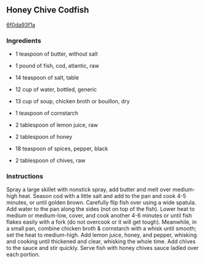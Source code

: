 ## Honey Chive Codfish

[6f0da93f1a](http://www.food.com/recipe/honey-chive-codfish-80893)

### Ingredients

 - 1 teaspoon of butter, without salt

 - 1 pound of fish, cod, atlantic, raw

 - 14 teaspoon of salt, table

 - 12 cup of water, bottled, generic

 - 13 cup of soup, chicken broth or bouillon, dry

 - 1 teaspoon of cornstarch

 - 2 tablespoon of lemon juice, raw

 - 2 tablespoon of honey

 - 18 teaspoon of spices, pepper, black

 - 2 tablespoon of chives, raw

### Instructions

Spray a large skillet with nonstick spray, add butter and melt over medium-high heat. Season cod with a little salt and add to the pan and cook 4-5 minutes, or until golden brown. Carefully flip fish over using a wide spatula. Add water to the pan along the sides (not on top of the fish). Lower heat to medium or medium-low, cover, and cook another 4-6 minutes or until fish flakes easily with a fork (do not overcook or it will get tough). Meanwhile, in a small pan, combine chicken broth & cornstarch with a whisk until smooth; set the heat to medium-high. Add lemon juice, honey, and pepper, whisking and cooking until thickened and clear, whisking the whole time. Add chives to the sauce and stir quickly. Serve fish with honey chives sauce ladled over each portion.